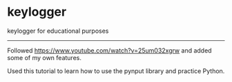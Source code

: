 # keylogger
keylogger for educational purposes

------------------------------------------
Followed https://www.youtube.com/watch?v=25um032xgrw and added some of my own features. 

Used this tutorial to learn how to use the pynput library and practice Python. 
